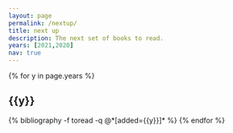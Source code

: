```yaml
---
layout: page
permalink: /nextup/
title: next up
description: The next set of books to read.
years: [2021,2020]
nav: true
---
```


<div class="publications">

{% for y in page.years %}
  <h2 class="year">{{y}}</h2>
  {% bibliography -f toread -q @*[added={{y}}]* %}
{% endfor %}

</div>
